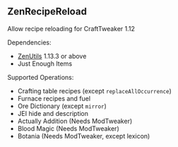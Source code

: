 ## ZenRecipeReload

Allow recipe reloading for CraftTweaker 1.12

Dependencies:

* [ZenUtils](https://www.curseforge.com/minecraft/mc-mods/zenutil) 1.13.3 or above
* Just Enough Items

Supported Operations:

* Crafting table recipes (except `replaceAllOccurrence`)
* Furnace recipes and fuel
* Ore Dictionary (except `mirror`)
* JEI hide and description
* Actually Addition (Needs ModTweaker)
* Blood Magic (Needs ModTweaker)
* Botania (Needs ModTweaker, except lexicon)
